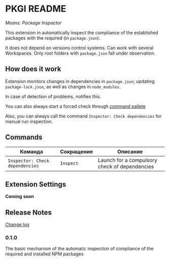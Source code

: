 # PKGI README

*Means: Package Inspactor*

This extension in automatically inspect the compliance of the established packages with the required (in `package.json`).

It does not depend on versions control systems. Can work with several Workspaces. Only root folders with `package.json` fall under observation.

## How does it work

Extension monitors changes in dependencies in `package.json`; updating `package-lock.json`, as well as changes in `node_modules`.

In case of detection of problems, notifies this.

You can also always start a forced check through [command pallete](#Commands)

Also, you can always call the command `Inspector: Check dependencies` for manual run inspection.

## Commands

| Команда | Сокращение | Описание |
|---------|------------|----------|
| `Inspector: Check dependencies` | `Inspect` | Launch for a compulsory check of dependencies |

## Extension Settings

**Coming soon**

## Release Notes

[Change log](./CHANGELOG.md)

### 0.1.0

The basic mechanism of the automatic inspection of compliance of the required and installed NPM packages

